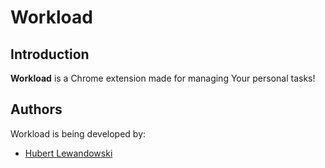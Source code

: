 # Workload

## Introduction
**Workload** is a Chrome extension made for managing Your personal tasks!

## Authors
Workload is being developed by:
- [Hubert Lewandowski](https://github.com/RooTender/RooTender)
